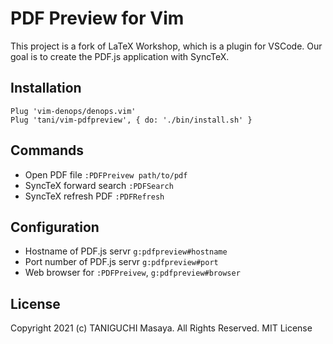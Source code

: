 # PDF Preview for Vim

This project is a fork of LaTeX Workshop, which is a plugin for VSCode.
Our goal is to create the PDF.js application with SyncTeX.

## Installation

```
Plug 'vim-denops/denops.vim'
Plug 'tani/vim-pdfpreview', { do: './bin/install.sh' }
```

## Commands

- Open PDF file `:PDFPreivew path/to/pdf`
- SyncTeX forward search  `:PDFSearch`
- SyncTeX refresh PDF  `:PDFRefresh`

## Configuration

- Hostname of PDF.js servr `g:pdfpreview#hostname`
- Port number of PDF.js servr `g:pdfpreview#port`
- Web browser for `:PDFPreivew`, `g:pdfpreview#browser`

## License

Copyright 2021 (c) TANIGUCHI Masaya. All Rights Reserved. MIT License
